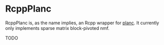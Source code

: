 # RcppPlanc

RcppPlanc is, as the name implies, an Rcpp wrapper for [planc](https://github.com/ramkikannan/planc). It currently
only implements sparse matrix block-pivoted nmf.

TODO
